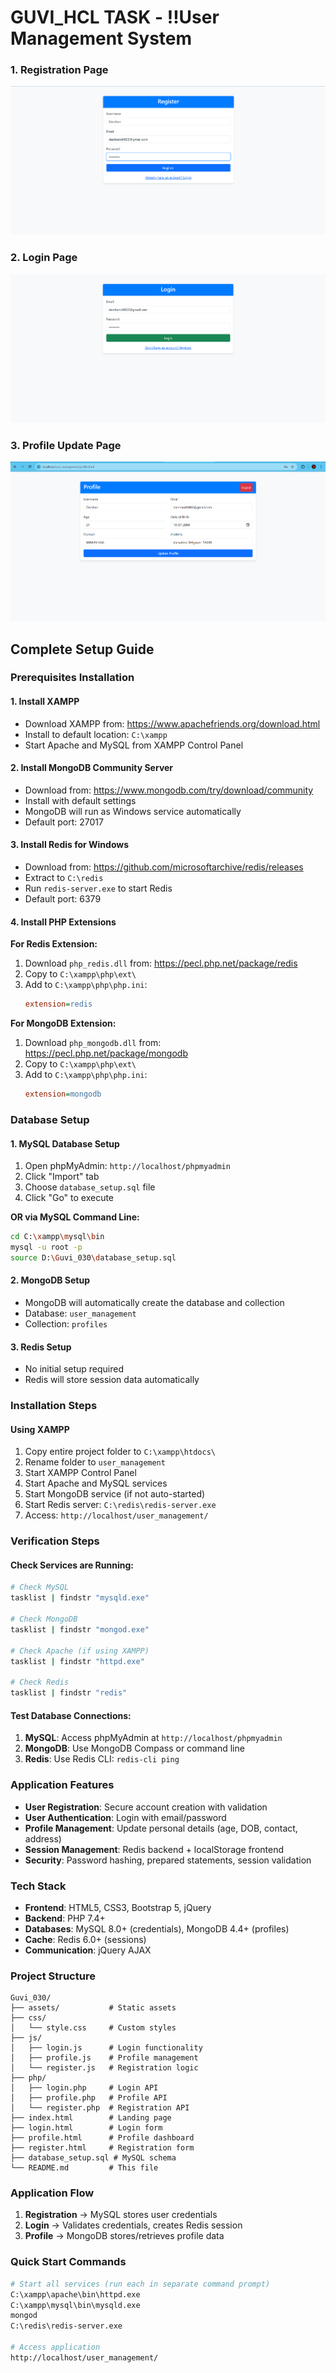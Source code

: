 # GUVI_HCL TASK - ‼️User Management System

### 1. Registration Page
![Profile Screenshot](assets/Screenshot%202025-10-01%20004618.png)

### 2. Login Page
![Login Screenshot](assets/Screenshot%202025-10-01%20004604.png)

### 3. Profile Update Page
![Home Screenshot](assets/Screenshot%202025-10-01%20004546.png)


## Complete Setup Guide

### Prerequisites Installation

#### 1. Install XAMPP
- Download XAMPP from: https://www.apachefriends.org/download.html
- Install to default location: `C:\xampp`
- Start Apache and MySQL from XAMPP Control Panel

#### 2. Install MongoDB Community Server
- Download from: https://www.mongodb.com/try/download/community
- Install with default settings
- MongoDB will run as Windows service automatically
- Default port: 27017

#### 3. Install Redis for Windows
- Download from: https://github.com/microsoftarchive/redis/releases
- Extract to `C:\redis`
- Run `redis-server.exe` to start Redis
- Default port: 6379

#### 4. Install PHP Extensions

**For Redis Extension:**
1. Download `php_redis.dll` from: https://pecl.php.net/package/redis
2. Copy to `C:\xampp\php\ext\`
3. Add to `C:\xampp\php\php.ini`:
   ```ini
   extension=redis
   ```

**For MongoDB Extension:**
1. Download `php_mongodb.dll` from: https://pecl.php.net/package/mongodb
2. Copy to `C:\xampp\php\ext\`
3. Add to `C:\xampp\php\php.ini`:
   ```ini
   extension=mongodb
   ```

### Database Setup

#### 1. MySQL Database Setup
1. Open phpMyAdmin: `http://localhost/phpmyadmin`
2. Click "Import" tab
3. Choose `database_setup.sql` file
4. Click "Go" to execute

**OR via MySQL Command Line:**
```bash
cd C:\xampp\mysql\bin
mysql -u root -p
source D:\Guvi_030\database_setup.sql
```

#### 2. MongoDB Setup
- MongoDB will automatically create the database and collection
- Database: `user_management`
- Collection: `profiles`

#### 3. Redis Setup
- No initial setup required
- Redis will store session data automatically

### Installation Steps

#### Using XAMPP 
1. Copy entire project folder to `C:\xampp\htdocs\`
2. Rename folder to `user_management`
3. Start XAMPP Control Panel
4. Start Apache and MySQL services
5. Start MongoDB service (if not auto-started)
6. Start Redis server: `C:\redis\redis-server.exe`
7. Access: `http://localhost/user_management/`


### Verification Steps

#### Check Services are Running:
```bash
# Check MySQL
tasklist | findstr "mysqld.exe"

# Check MongoDB
tasklist | findstr "mongod.exe"

# Check Apache (if using XAMPP)
tasklist | findstr "httpd.exe"

# Check Redis
tasklist | findstr "redis"
```

#### Test Database Connections:
1. **MySQL**: Access phpMyAdmin at `http://localhost/phpmyadmin`
2. **MongoDB**: Use MongoDB Compass or command line
3. **Redis**: Use Redis CLI: `redis-cli ping`

### Application Features

- **User Registration**: Secure account creation with validation
- **User Authentication**: Login with email/password
- **Profile Management**: Update personal details (age, DOB, contact, address)
- **Session Management**: Redis backend + localStorage frontend
- **Security**: Password hashing, prepared statements, session validation

### Tech Stack

- **Frontend**: HTML5, CSS3, Bootstrap 5, jQuery
- **Backend**: PHP 7.4+
- **Databases**: MySQL 8.0+ (credentials), MongoDB 4.4+ (profiles)
- **Cache**: Redis 6.0+ (sessions)
- **Communication**: jQuery AJAX

### Project Structure
```
Guvi_030/
├── assets/           # Static assets
├── css/
│   └── style.css     # Custom styles
├── js/
│   ├── login.js      # Login functionality
│   ├── profile.js    # Profile management
│   └── register.js   # Registration logic
├── php/
│   ├── login.php     # Login API
│   ├── profile.php   # Profile API
│   └── register.php  # Registration API
├── index.html        # Landing page
├── login.html        # Login form
├── profile.html      # Profile dashboard
├── register.html     # Registration form
├── database_setup.sql # MySQL schema
└── README.md         # This file
```

### Application Flow
1. **Registration** → MySQL stores user credentials
2. **Login** → Validates credentials, creates Redis session
3. **Profile** → MongoDB stores/retrieves profile data

### Quick Start Commands

```bash
# Start all services (run each in separate command prompt)
C:\xampp\apache\bin\httpd.exe
C:\xampp\mysql\bin\mysqld.exe
mongod
C:\redis\redis-server.exe

# Access application
http://localhost/user_management/
```
